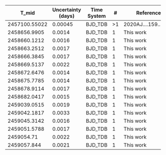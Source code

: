 |T_mid|Uncertainty (days)           |Time System|#                                            |Reference                           |
|-----|-----------------------------|-----------|---------------------------------------------|------------------------------------|
|2457100.55022|0.00045                      |BJD_TDB    |>1                                           |2020AJ....159..173H                 |
|2458656.9905|0.0014                       |BJD_TDB    |1                                            |This work                           |
|2458660.1212|0.0016                       |BJD_TDB    |1                                            |This work                           |
|2458663.2512|0.0017                       |BJD_TDB    |1                                            |This work                           |
|2458666.3845|0.0017                       |BJD_TDB    |1                                            |This work                           |
|2458669.5137|0.0022                       |BJD_TDB    |1                                            |This work                           |
|2458672.6476|0.0014                       |BJD_TDB    |1                                            |This work                           |
|2458675.7785|0.0014                       |BJD_TDB    |1                                            |This work                           |
|2458678.9114|0.0017                       |BJD_TDB    |1                                            |This work                           |
|2458682.0417|0.0015                       |BJD_TDB    |1                                            |This work                           |
|2459039.0515|0.0019                       |BJD_TDB    |1                                            |This work                           |
|2459042.1817|0.0033                       |BJD_TDB    |1                                            |This work                           |
|2459045.3142|0.0016                       |BJD_TDB    |1                                            |This work                           |
|2459051.5788|0.0017                       |BJD_TDB    |1                                            |This work                           |
|2459054.71|0.0022                       |BJD_TDB    |1                                            |This work                           |
|2459057.844|0.0021                       |BJD_TDB    |1                                            |This work                           |
